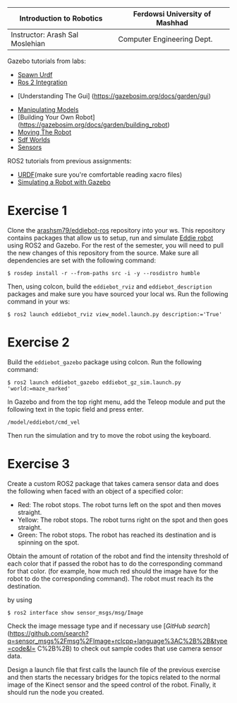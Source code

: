
|  Introduction to Robotics |  Ferdowsi University of Mashhad |
|---|---|
|  Instructor: Arash Sal Moslehian |  Computer Engineering Dept. |

Gazebo tutorials from labs:
- [Spawn Urdf](https://gazebosim.org/docs/garden/spawn_urdf)
- [Ros 2 Integration](https://gazebosim.org/docs/garden/ros2_integration)
* [Understanding The Gui] (https://gazebosim.org/docs/garden/gui)
- [Manipulating Models](https://gazebosim.org/docs/garden/manipulating_models)
- [Building Your Own Robot] (https://gazebosim.org/docs/garden/building_robot)
- [Moving The Robot](https://gazebosim.org/docs/garden/moving_robot)
- [Sdf Worlds](https://gazebosim.org/docs/garden/sdf_worlds)
- [Sensors](https://gazebosim.org/docs/garden/sensors)

ROS2 tutorials from previous assignments:
- [URDF](https://docs.ros.org/en/humble/Tutorials/Intermediate/URDF/URDF-Main.html)(make sure you're comfortable reading xacro files)
- [Simulating a Robot with Gazebo](https://docs.ros.org/en/humble/Tutorials/Advanced/Simulators/Gazebo.html)


# Exercise 1

Clone the [arashsm79/eddiebot-ros](https://github.com/arashsm79/eddiebot-ros) repository into your ws. This repository contains packages that allow us to setup, run and simulate [Eddie robot ](https://www.youtube.com/watch?v=oAqHhUtAHmQ) using ROS2 and Gazebo. For the rest of the semester, you will need to pull the new changes of this repository from the source.
Make sure all dependencies are set with the following command:

```shell
$ rosdep install -r --from-paths src -i -y --rosdistro humble
```

Then, using colcon, build the `eddiebot_rviz` and `eddiebot_description` packages and make sure you have sourced your local ws. Run the following command in your ws:

```shell
$ ros2 launch eddiebot_rviz view_model.launch.py description:='True'
```


# Exercise 2

Build the `eddiebot_gazebo` package using colcon. Run the following command:

```shell
$ ros2 launch eddiebot_gazebo eddiebot_gz_sim.launch.py 'world:=maze_marked'
```

In Gazebo and from the top right menu, add the Teleop module and put the following text in the topic field and press enter.

```
/model/eddiebot/cmd_vel
```

Then run the simulation and try to move the robot using the keyboard. 

# Exercise 3

Create a custom ROS2 package that takes camera sensor data and does the following when faced with an object of a specified color:

- Red: The robot stops. The robot turns left on the spot and then moves straight.
- Yellow: The robot stops. The robot turns right on the spot and then goes straight.
- Green: The robot stops. The robot has reached its destination and is spinning on the spot.

Obtain the amount of rotation of the robot and find the intensity threshold of each color that if passed the robot has to do the corresponding command for that color. (for example, how much red should the image have for the robot to  do the corresponding command). The robot must reach its the destination.

by using

```shell
$ ros2 interface show sensor_msgs/msg/Image
```

Check the image message type and if necessary use [*GitHub search*](https://github.com/search?q=sensor_msgs%2Fmsg%2FImage+rclcpp+language%3AC%2B%2B&type=code&l= C%2B%2B) to check out sample codes that use camera sensor data.

Design a launch file that first calls the launch file of the previous exercise and then starts the necessary bridges for the topics related to the normal image of the Kinect sensor and the speed control of the robot. Finally, it should run the node you created.